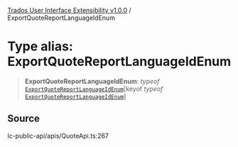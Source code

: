 [Trados User Interface Extensibility v1.0.0](../wiki/globals) / ExportQuoteReportLanguageIdEnum

# Type alias: ExportQuoteReportLanguageIdEnum

> **ExportQuoteReportLanguageIdEnum**: *typeof* [`ExportQuoteReportLanguageIdEnum`](../wiki/Variable.ExportQuoteReportLanguageIdEnum)\[keyof *typeof* [`ExportQuoteReportLanguageIdEnum`](../wiki/Variable.ExportQuoteReportLanguageIdEnum)\]

## Source

lc-public-api/apis/QuoteApi.ts:267
